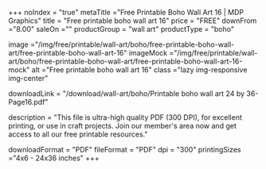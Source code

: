 +++
noIndex = "true"
metaTitle ="Free Printable Boho Wall Art 16 | MDP Graphics"
title = "Free printable boho wall art 16"
price = "FREE"
downFrom ="8.00"
saleOn =""
productGroup = "wall art"
productType = "boho"

image ="/img/free/printable/wall-art/boho/free-printable-boho-wall-art/free-printable-boho-wall-art-16"
imageMock ="/img/free/printable/wall-art/boho/free-printable-boho-wall-art/free-printable-boho-wall-art-16-mock"
alt ="Free printable boho wall art 16"
class ="lazy img-responsive img-center"

downloadLink = "/download/wall-art/boho/Printable boho wall art 24 by 36-Page16.pdf"

description = "This file is ultra-high quality PDF (300 DPI), for excellent printing, or use in craft projects. Join our member's area now and get access to all our free printable resources."

downloadFormat = "PDF"
fileFormat = "PDF"
dpi = "300"
printingSizes ="4x6 - 24x36 inches"
+++


